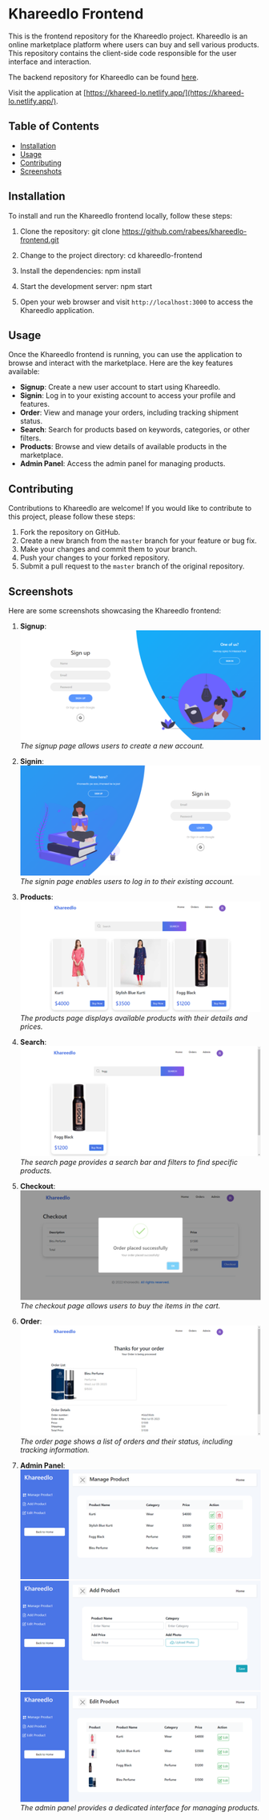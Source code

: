 # Khareedlo Frontend

This is the frontend repository for the Khareedlo project. Khareedlo is an online marketplace platform where users can buy and sell various products. This repository contains the client-side code responsible for the user interface and interaction.

The backend repository for Khareedlo can be found [here](https://github.com/rabees/khareedlo-backend).

Visit the application at [https://khareed-lo.netlify.app/](https://khareed-lo.netlify.app/).

## Table of Contents

- [Installation](#installation)
- [Usage](#usage)
- [Contributing](#contributing)
- [Screenshots](#screenshots)

## Installation

To install and run the Khareedlo frontend locally, follow these steps:

1. Clone the repository:
   git clone https://github.com/rabees/khareedlo-frontend.git

2. Change to the project directory:
   cd khareedlo-frontend

3. Install the dependencies:
   npm install

4. Start the development server:
   npm start

5. Open your web browser and visit `http://localhost:3000` to access the Khareedlo application.

## Usage

Once the Khareedlo frontend is running, you can use the application to browse and interact with the marketplace. Here are the key features available:

- **Signup**: Create a new user account to start using Khareedlo.
- **Signin**: Log in to your existing account to access your profile and features.
- **Order**: View and manage your orders, including tracking shipment status.
- **Search**: Search for products based on keywords, categories, or other filters.
- **Products**: Browse and view details of available products in the marketplace.
- **Admin Panel**: Access the admin panel for managing products.

## Contributing

Contributions to Khareedlo are welcome! If you would like to contribute to this project, please follow these steps:

1. Fork the repository on GitHub.
2. Create a new branch from the `master` branch for your feature or bug fix.
3. Make your changes and commit them to your branch.
4. Push your changes to your forked repository.
5. Submit a pull request to the `master` branch of the original repository.

## Screenshots

Here are some screenshots showcasing the Khareedlo frontend:

1. **Signup**: ![Signup](screenshots/signup.png)
   _The signup page allows users to create a new account._

2. **Signin**: ![Signin](screenshots/signin.png)
   _The signin page enables users to log in to their existing account._

3. **Products**: ![Products](screenshots/products.png)
   _The products page displays available products with their details and prices._

4. **Search**: ![Search](screenshots/search.png)
   _The search page provides a search bar and filters to find specific products._

5. **Checkout**: ![Order](screenshots/checkout.png)
   _The checkout page allows users to buy the items in the cart._
6. **Order**: ![Order](screenshots/order.png)
   _The order page shows a list of orders and their status, including tracking information._

7. **Admin Panel**: ![Manage Products](screenshots/manage-products.png) ![Add Products](screenshots/add-products.png) ![Edit Products](screenshots/edit-products.png)
   _The admin panel provides a dedicated interface for managing products._
